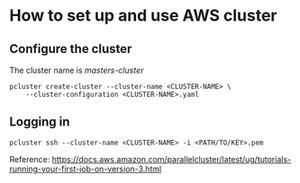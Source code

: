 # How to set up and use AWS cluster

## Configure the cluster
The cluster name is *masters-cluster*

    pcluster create-cluster --cluster-name <CLUSTER-NAME> \
        --cluster-configuration <CLUSTER-NAME>.yaml

## Logging in

    pcluster ssh --cluster-name <CLUSTER-NAME> -i <PATH/TO/KEY>.pem



Reference: https://docs.aws.amazon.com/parallelcluster/latest/ug/tutorials-running-your-first-job-on-version-3.html




